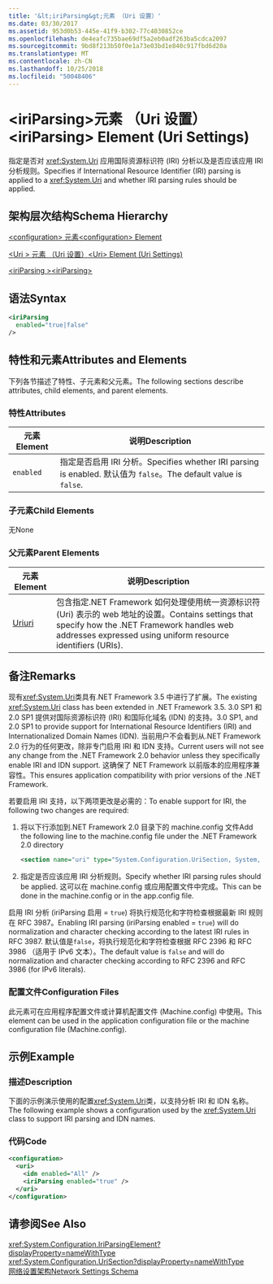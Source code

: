 ```yaml
---
title: '&lt;iriParsing&gt;元素 （Uri 设置）'
ms.date: 03/30/2017
ms.assetid: 953d0b53-445e-41f9-b302-77c4030852ce
ms.openlocfilehash: de4eafc735bae69df5a2eb0adf263ba5cdca2097
ms.sourcegitcommit: 9bd8f213b50f0e1a73e03bd1e840c917fbd6d20a
ms.translationtype: MT
ms.contentlocale: zh-CN
ms.lasthandoff: 10/25/2018
ms.locfileid: "50048406"
---
```

# <a name="ltiriparsinggt-element-uri-settings"></a><span data-ttu-id="9d2bb-102">&lt;iriParsing&gt;元素 （Uri 设置）</span><span class="sxs-lookup"><span data-stu-id="9d2bb-102">&lt;iriParsing&gt; Element (Uri Settings)</span></span>
<span data-ttu-id="9d2bb-103">指定是否对 <xref:System.Uri> 应用国际资源标识符 (IRI) 分析以及是否应该应用 IRI 分析规则。</span><span class="sxs-lookup"><span data-stu-id="9d2bb-103">Specifies if International Resource Identifier (IRI) parsing is applied to a <xref:System.Uri> and whether IRI parsing rules should be applied.</span></span>  
  
## <a name="schema-hierarchy"></a><span data-ttu-id="9d2bb-104">架构层次结构</span><span class="sxs-lookup"><span data-stu-id="9d2bb-104">Schema Hierarchy</span></span>  
 [<span data-ttu-id="9d2bb-105">\<configuration> 元素</span><span class="sxs-lookup"><span data-stu-id="9d2bb-105">\<configuration> Element</span></span>](../../../../../docs/framework/configure-apps/file-schema/configuration-element.md)  
  
 [<span data-ttu-id="9d2bb-106">\<Uri > 元素 （Uri 设置）</span><span class="sxs-lookup"><span data-stu-id="9d2bb-106">\<Uri> Element (Uri Settings)</span></span>](../../../../../docs/framework/configure-apps/file-schema/network/uri-element-uri-settings.md)  
  
 [<span data-ttu-id="9d2bb-107">\<iriParsing ></span><span class="sxs-lookup"><span data-stu-id="9d2bb-107">\<iriParsing></span></span>](../../../../../docs/framework/configure-apps/file-schema/network/iriparsing-element-uri-settings.md)  
  
## <a name="syntax"></a><span data-ttu-id="9d2bb-108">语法</span><span class="sxs-lookup"><span data-stu-id="9d2bb-108">Syntax</span></span>  
  
```xml  
<iriParsing  
  enabled="true|false"  
/>  
```  
  
## <a name="attributes-and-elements"></a><span data-ttu-id="9d2bb-109">特性和元素</span><span class="sxs-lookup"><span data-stu-id="9d2bb-109">Attributes and Elements</span></span>  
 <span data-ttu-id="9d2bb-110">下列各节描述了特性、子元素和父元素。</span><span class="sxs-lookup"><span data-stu-id="9d2bb-110">The following sections describe attributes, child elements, and parent elements.</span></span>  
  
### <a name="attributes"></a><span data-ttu-id="9d2bb-111">特性</span><span class="sxs-lookup"><span data-stu-id="9d2bb-111">Attributes</span></span>  
  
|<span data-ttu-id="9d2bb-112">**元素**</span><span class="sxs-lookup"><span data-stu-id="9d2bb-112">**Element**</span></span>|<span data-ttu-id="9d2bb-113">**说明**</span><span class="sxs-lookup"><span data-stu-id="9d2bb-113">**Description**</span></span>|  
|-----------------|---------------------|  
|`enabled`|<span data-ttu-id="9d2bb-114">指定是否启用 IRI 分析。</span><span class="sxs-lookup"><span data-stu-id="9d2bb-114">Specifies whether IRI parsing is enabled.</span></span> <span data-ttu-id="9d2bb-115">默认值为 `false`。</span><span class="sxs-lookup"><span data-stu-id="9d2bb-115">The default value is `false`.</span></span>|  
  
### <a name="child-elements"></a><span data-ttu-id="9d2bb-116">子元素</span><span class="sxs-lookup"><span data-stu-id="9d2bb-116">Child Elements</span></span>  
 <span data-ttu-id="9d2bb-117">无</span><span class="sxs-lookup"><span data-stu-id="9d2bb-117">None</span></span>  
  
### <a name="parent-elements"></a><span data-ttu-id="9d2bb-118">父元素</span><span class="sxs-lookup"><span data-stu-id="9d2bb-118">Parent Elements</span></span>  
  
|<span data-ttu-id="9d2bb-119">**元素**</span><span class="sxs-lookup"><span data-stu-id="9d2bb-119">**Element**</span></span>|<span data-ttu-id="9d2bb-120">**说明**</span><span class="sxs-lookup"><span data-stu-id="9d2bb-120">**Description**</span></span>|  
|-----------------|---------------------|  
|[<span data-ttu-id="9d2bb-121">Uri</span><span class="sxs-lookup"><span data-stu-id="9d2bb-121">uri</span></span>](../../../../../docs/framework/configure-apps/file-schema/network/uri-element-uri-settings.md)|<span data-ttu-id="9d2bb-122">包含指定.NET Framework 如何处理使用统一资源标识符 (Uri) 表示的 web 地址的设置。</span><span class="sxs-lookup"><span data-stu-id="9d2bb-122">Contains settings that specify how the .NET Framework handles web addresses expressed using uniform resource identifiers (URIs).</span></span>|  
  
## <a name="remarks"></a><span data-ttu-id="9d2bb-123">备注</span><span class="sxs-lookup"><span data-stu-id="9d2bb-123">Remarks</span></span>  
 <span data-ttu-id="9d2bb-124">现有<xref:System.Uri>类具有.NET Framework 3.5 中进行了扩展。</span><span class="sxs-lookup"><span data-stu-id="9d2bb-124">The existing <xref:System.Uri> class has been extended in .NET Framework 3.5.</span></span> <span data-ttu-id="9d2bb-125">3.0 SP1 和 2.0 SP1 提供对国际资源标识符 (IRI) 和国际化域名 (IDN) 的支持。</span><span class="sxs-lookup"><span data-stu-id="9d2bb-125">3.0 SP1, and 2.0 SP1 to provide support for International Resource Identifiers (IRI) and Internationalized Domain Names (IDN).</span></span> <span data-ttu-id="9d2bb-126">当前用户不会看到从.NET Framework 2.0 行为的任何更改，除非专门启用 IRI 和 IDN 支持。</span><span class="sxs-lookup"><span data-stu-id="9d2bb-126">Current users will not see any change from the .NET Framework 2.0 behavior unless they specifically enable IRI and IDN support.</span></span> <span data-ttu-id="9d2bb-127">这确保了 NET Framework 以前版本的应用程序兼容性。</span><span class="sxs-lookup"><span data-stu-id="9d2bb-127">This ensures application compatibility with prior versions of the .NET Framework.</span></span>  
  
 <span data-ttu-id="9d2bb-128">若要启用 IRI 支持，以下两项更改是必需的：</span><span class="sxs-lookup"><span data-stu-id="9d2bb-128">To enable support for IRI, the following two changes are required:</span></span>  
  
1.  <span data-ttu-id="9d2bb-129">将以下行添加到.NET Framework 2.0 目录下的 machine.config 文件</span><span class="sxs-lookup"><span data-stu-id="9d2bb-129">Add the following line to the machine.config file under the .NET Framework 2.0 directory</span></span>  
  
    ```xml  
    <section name="uri" type="System.Configuration.UriSection, System, Version=2.0.0.0, Culture=neutral, PublicKeyToken=b77a5c561934e089" />  
    ```  
  
2.  <span data-ttu-id="9d2bb-130">指定是否应该应用 IRI 分析规则。</span><span class="sxs-lookup"><span data-stu-id="9d2bb-130">Specify whether IRI parsing rules should be applied.</span></span> <span data-ttu-id="9d2bb-131">这可以在 machine.config 或应用配置文件中完成。</span><span class="sxs-lookup"><span data-stu-id="9d2bb-131">This can be done in the machine.config or in the app.config file.</span></span>  
  
 <span data-ttu-id="9d2bb-132">启用 IRI 分析 (iriParsing 启用 = `true`) 将执行规范化和字符检查根据最新 IRI 规则在 RFC 3987。</span><span class="sxs-lookup"><span data-stu-id="9d2bb-132">Enabling IRI parsing (iriParsing enabled = `true`) will do normalization and character checking according to the latest IRI rules in RFC 3987.</span></span> <span data-ttu-id="9d2bb-133">默认值是`false`，将执行规范化和字符检查根据 RFC 2396 和 RFC 3986 （适用于 IPv6 文本）。</span><span class="sxs-lookup"><span data-stu-id="9d2bb-133">The default value is `false` and will do normalization and character checking according to RFC 2396 and RFC 3986 (for IPv6 literals).</span></span>  
  
### <a name="configuration-files"></a><span data-ttu-id="9d2bb-134">配置文件</span><span class="sxs-lookup"><span data-stu-id="9d2bb-134">Configuration Files</span></span>  
 <span data-ttu-id="9d2bb-135">此元素可在应用程序配置文件或计算机配置文件 (Machine.config) 中使用。</span><span class="sxs-lookup"><span data-stu-id="9d2bb-135">This element can be used in the application configuration file or the machine configuration file (Machine.config).</span></span>  
  
## <a name="example"></a><span data-ttu-id="9d2bb-136">示例</span><span class="sxs-lookup"><span data-stu-id="9d2bb-136">Example</span></span>  
  
### <a name="description"></a><span data-ttu-id="9d2bb-137">描述</span><span class="sxs-lookup"><span data-stu-id="9d2bb-137">Description</span></span>  
 <span data-ttu-id="9d2bb-138">下面的示例演示使用的配置<xref:System.Uri>类，以支持分析 IRI 和 IDN 名称。</span><span class="sxs-lookup"><span data-stu-id="9d2bb-138">The following example shows a configuration used by the <xref:System.Uri> class to support IRI parsing and IDN names.</span></span>  
  
### <a name="code"></a><span data-ttu-id="9d2bb-139">代码</span><span class="sxs-lookup"><span data-stu-id="9d2bb-139">Code</span></span>  
  
```xml  
<configuration>  
  <uri>  
    <idn enabled="All" />  
    <iriParsing enabled="true" />  
  </uri>  
</configuration>  
```  
  
## <a name="see-also"></a><span data-ttu-id="9d2bb-140">请参阅</span><span class="sxs-lookup"><span data-stu-id="9d2bb-140">See Also</span></span>  
 <xref:System.Configuration.IriParsingElement?displayProperty=nameWithType>  
 <xref:System.Configuration.UriSection?displayProperty=nameWithType>  
 [<span data-ttu-id="9d2bb-141">网络设置架构</span><span class="sxs-lookup"><span data-stu-id="9d2bb-141">Network Settings Schema</span></span>](../../../../../docs/framework/configure-apps/file-schema/network/index.md)
